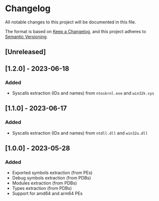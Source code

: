 # Changelog

All notable changes to this project will be documented in this file.

The format is based on [Keep a Changelog](https://keepachangelog.com/en/1.0.0/),
and this project adheres to [Semantic Versioning](https://semver.org/spec/v2.0.0.html).

## [Unreleased]

## [1.2.0] - 2023-06-18

### Added

- Syscalls extraction (IDs and names) from `ntoskrnl.exe` and `win32k.sys`

## [1.1.0] - 2023-06-17

### Added

- Syscalls extraction (IDs and names) from `ntdll.dll` and `win32u.dll`

## [1.0.0] - 2023-05-28

### Added

- Exported symbols extraction (from PEs)
- Debug symbols extraction (from PDBs)
- Modules extraction (from PDBs)
- Types extraction (from PDBs)
- Support for amd64 and arm64 PEs

